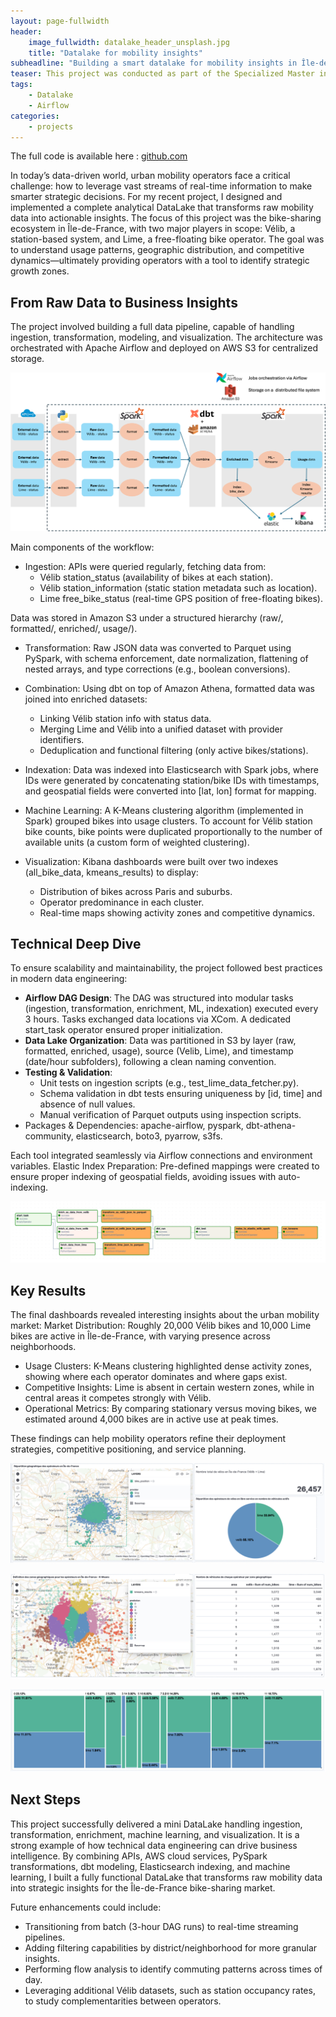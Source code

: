 ```yaml
---
layout: page-fullwidth
header:
    image_fullwidth: datalake_header_unsplash.jpg
    title: "Datalake for mobility insights"
subheadline: "Building a smart datalake for mobility insights in Île-de-France"
teaser: This project was conducted as part of the Specialized Master in Artificial Intelligence, Data Expert and MlOps at Telecom Paris. The objective was to set up an analytical and research-oriented DataLake that combines several tools for data ingestion, transformation, and visualization.
tags:
    - Datalake
    - Airflow
categories:
    - projects
---
```

<!--more-->

The full code is available here : [github.com](https://github.com/IndiraFa/datalake_public)

In today’s data-driven world, urban mobility operators face a critical challenge: how to leverage vast streams of real-time information to make smarter strategic decisions. For my recent project, I designed and implemented a complete analytical DataLake that transforms raw mobility data into actionable insights.
The focus of this project was the bike-sharing ecosystem in Île-de-France, with two major players in scope: Vélib, a station-based system, and Lime, a free-floating bike operator. The goal was to understand usage patterns, geographic distribution, and competitive dynamics—ultimately providing operators with a tool to identify strategic growth zones.


## From Raw Data to Business Insights

The project involved building a full data pipeline, capable of handling ingestion, transformation, modeling, and visualization. The architecture was orchestrated with Apache Airflow and deployed on AWS S3 for centralized storage.

![Datalake arcihtecture](/images/datalake/archi.png)


Main components of the workflow:
- Ingestion: APIs were queried regularly, fetching data from:
    - Vélib station_status (availability of bikes at each station).
    - Vélib station_information (static station metadata such as location).
    - Lime free_bike_status (real-time GPS position of free-floating bikes).

Data was stored in Amazon S3 under a structured hierarchy (raw/, formatted/, enriched/, usage/).

- Transformation: Raw JSON data was converted to Parquet using PySpark, with schema enforcement, date normalization, flattening of nested arrays, and type corrections (e.g., boolean conversions).

- Combination: Using dbt on top of Amazon Athena, formatted data was joined into enriched datasets:
    - Linking Vélib station info with status data.
    - Merging Lime and Vélib into a unified dataset with provider identifiers.
    - Deduplication and functional filtering (only active bikes/stations).

- Indexation: Data was indexed into Elasticsearch with Spark jobs, where IDs were generated by concatenating station/bike IDs with timestamps, and geospatial fields were converted into [lat, lon] format for mapping.

- Machine Learning: A K-Means clustering algorithm (implemented in Spark) grouped bikes into usage clusters. To account for Vélib station bike counts, bike points were duplicated proportionally to the number of available units (a custom form of weighted clustering).

- Visualization: Kibana dashboards were built over two indexes (all_bike_data, kmeans_results) to display:
    - Distribution of bikes across Paris and suburbs.
    - Operator predominance in each cluster.
    - Real-time maps showing activity zones and competitive dynamics.


## Technical Deep Dive

To ensure scalability and maintainability, the project followed best practices in modern data engineering:
- **Airflow DAG Design**: The DAG was structured into modular tasks (ingestion, transformation, enrichment, ML, indexation) executed every 3 hours. Tasks exchanged data locations via XCom. A dedicated start_task operator ensured proper initialization.
- **Data Lake Organization**: Data was partitioned in S3 by layer (raw, formatted, enriched, usage), source (Velib, Lime), and timestamp (date/hour subfolders), following a clean naming convention.
- **Testing & Validation**:
    - Unit tests on ingestion scripts (e.g., test_lime_data_fetcher.py).
    - Schema validation in dbt tests ensuring uniqueness by [id, time] and absence of null values.
    - Manual verification of Parquet outputs using inspection scripts.
- Packages & Dependencies: apache-airflow, pyspark, dbt-athena-community, elasticsearch, boto3, pyarrow, s3fs.

Each tool integrated seamlessly via Airflow connections and environment variables.
Elastic Index Preparation: Pre-defined mappings were created to ensure proper indexing of geospatial fields, avoiding issues with auto-indexing.

![Airflow](/images/datalake/airflow_dag.png)




## Key Results

The final dashboards revealed interesting insights about the urban mobility market:
Market Distribution: Roughly 20,000 Vélib bikes and 10,000 Lime bikes are active in Île-de-France, with varying presence across neighborhoods.

- Usage Clusters: K-Means clustering highlighted dense activity zones, showing where each operator dominates and where gaps exist.
- Competitive Insights: Lime is absent in certain western zones, while in central areas it competes strongly with Vélib.
- Operational Metrics: By comparing stationary versus moving bikes, we estimated around 4,000 bikes are in active use at peak times.

These findings can help mobility operators refine their deployment strategies, competitive positioning, and service planning.

![Visu1](/images/datalake/visu1.png)


![Visu2](/images/datalake/visu2.png)

![Visu3](/images/datalake/visu3.png)



## Next Steps

This project successfully delivered a mini DataLake handling ingestion, transformation, enrichment, machine learning, and visualization.
It is a strong example of how technical data engineering can drive business intelligence. By combining APIs, AWS cloud services, PySpark transformations, dbt modeling, Elasticsearch indexing, and machine learning, I built a fully functional DataLake that transforms raw mobility data into strategic insights for the Île-de-France bike-sharing market.

Future enhancements could include:
- Transitioning from batch (3-hour DAG runs) to real-time streaming pipelines.
- Adding filtering capabilities by district/neighborhood for more granular insights.
- Performing flow analysis to identify commuting patterns across times of day.
- Leveraging additional Vélib datasets, such as station occupancy rates, to study complementarities between operators.
